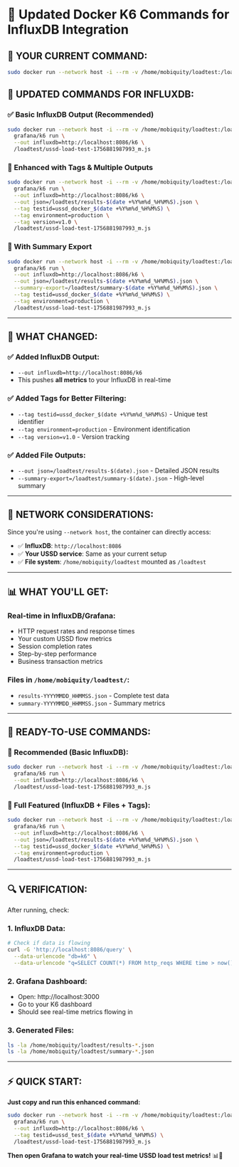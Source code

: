 # 🐳 Updated Docker K6 Commands for InfluxDB Integration

## 🔄 **YOUR CURRENT COMMAND:**
```bash
sudo docker run --network host -i --rm -v /home/mobiquity/loadtest:/loadtest grafana/k6 run /loadtest/ussd-load-test-1756881987993_m.js
```

## 🚀 **UPDATED COMMANDS FOR INFLUXDB:**

### **✅ Basic InfluxDB Output (Recommended)**
```bash
sudo docker run --network host -i --rm -v /home/mobiquity/loadtest:/loadtest \
  grafana/k6 run \
  --out influxdb=http://localhost:8086/k6 \
  /loadtest/ussd-load-test-1756881987993_m.js
```

### **🎯 Enhanced with Tags & Multiple Outputs**
```bash
sudo docker run --network host -i --rm -v /home/mobiquity/loadtest:/loadtest \
  grafana/k6 run \
  --out influxdb=http://localhost:8086/k6 \
  --out json=/loadtest/results-$(date +%Y%m%d_%H%M%S).json \
  --tag testid=ussd_docker_$(date +%Y%m%d_%H%M%S) \
  --tag environment=production \
  --tag version=v1.0 \
  /loadtest/ussd-load-test-1756881987993_m.js
```

### **🔧 With Summary Export**
```bash
sudo docker run --network host -i --rm -v /home/mobiquity/loadtest:/loadtest \
  grafana/k6 run \
  --out influxdb=http://localhost:8086/k6 \
  --out json=/loadtest/results-$(date +%Y%m%d_%H%M%S).json \
  --summary-export=/loadtest/summary-$(date +%Y%m%d_%H%M%S).json \
  --tag testid=ussd_docker_$(date +%Y%m%d_%H%M%S) \
  --tag environment=production \
  /loadtest/ussd-load-test-1756881987993_m.js
```

---

## 🎯 **WHAT CHANGED:**

### **✅ Added InfluxDB Output:**
- `--out influxdb=http://localhost:8086/k6`
- This pushes **all metrics** to your InfluxDB in real-time

### **✅ Added Tags for Better Filtering:**
- `--tag testid=ussd_docker_$(date +%Y%m%d_%H%M%S)` - Unique test identifier
- `--tag environment=production` - Environment identification
- `--tag version=v1.0` - Version tracking

### **✅ Added File Outputs:**
- `--out json=/loadtest/results-$(date).json` - Detailed JSON results
- `--summary-export=/loadtest/summary-$(date).json` - High-level summary

---

## 🔧 **NETWORK CONSIDERATIONS:**

Since you're using `--network host`, the container can directly access:
- ✅ **InfluxDB**: `http://localhost:8086`
- ✅ **Your USSD service**: Same as your current setup
- ✅ **File system**: `/home/mobiquity/loadtest` mounted as `/loadtest`

---

## 📊 **WHAT YOU'LL GET:**

### **Real-time in InfluxDB/Grafana:**
- HTTP request rates and response times
- Your custom USSD flow metrics
- Session completion rates
- Step-by-step performance
- Business transaction metrics

### **Files in `/home/mobiquity/loadtest/`:**
- `results-YYYYMMDD_HHMMSS.json` - Complete test data
- `summary-YYYYMMDD_HHMMSS.json` - Summary metrics

---

## 🚀 **READY-TO-USE COMMANDS:**

### **🥇 Recommended (Basic InfluxDB):**
```bash
sudo docker run --network host -i --rm -v /home/mobiquity/loadtest:/loadtest \
  grafana/k6 run \
  --out influxdb=http://localhost:8086/k6 \
  /loadtest/ussd-load-test-1756881987993_m.js
```

### **🥈 Full Featured (InfluxDB + Files + Tags):**
```bash
sudo docker run --network host -i --rm -v /home/mobiquity/loadtest:/loadtest \
  grafana/k6 run \
  --out influxdb=http://localhost:8086/k6 \
  --out json=/loadtest/results-$(date +%Y%m%d_%H%M%S).json \
  --tag testid=ussd_docker_$(date +%Y%m%d_%H%M%S) \
  --tag environment=production \
  /loadtest/ussd-load-test-1756881987993_m.js
```

---

## 🔍 **VERIFICATION:**

After running, check:

### **1. InfluxDB Data:**
```bash
# Check if data is flowing
curl -G 'http://localhost:8086/query' \
  --data-urlencode "db=k6" \
  --data-urlencode "q=SELECT COUNT(*) FROM http_reqs WHERE time > now() - 5m"
```

### **2. Grafana Dashboard:**
- Open: http://localhost:3000
- Go to your K6 dashboard
- Should see real-time metrics flowing in

### **3. Generated Files:**
```bash
ls -la /home/mobiquity/loadtest/results-*.json
ls -la /home/mobiquity/loadtest/summary-*.json
```

---

## ⚡ **QUICK START:**

**Just copy and run this enhanced command:**

```bash
sudo docker run --network host -i --rm -v /home/mobiquity/loadtest:/loadtest \
  grafana/k6 run \
  --out influxdb=http://localhost:8086/k6 \
  --tag testid=ussd_test_$(date +%Y%m%d_%H%M%S) \
  /loadtest/ussd-load-test-1756881987993_m.js
```

**Then open Grafana to watch your real-time USSD load test metrics!** 📊🚀
